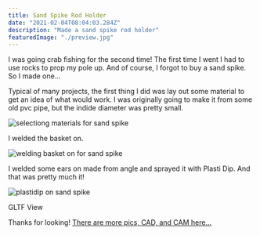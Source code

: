 ```yaml
---
title: Sand Spike Rod Holder
date: "2021-02-04T08:04:03.284Z"
description: "Made a sand spike rod holder"
featuredImage: "./preview.jpg"
---
```


I was going crab fishing for the second time! The first time I went I had to use rocks to prop my pole up. And of course, I forgot to buy a sand spike. So I made one...

Typical of many projects, the first thing I did was lay out some material to get an idea of what would work. I was originally going to make it from some old pvc pipe, but the indide diameter was pretty small.

![selectiong materials for sand spike](https://circuit-case-blog.s3-us-west-1.amazonaws.com/SAND-SPIKE/stock.jpg)


I welded the basket on. 

![welding basket on for sand spike](https://circuit-case-blog.s3-us-west-1.amazonaws.com/SAND-SPIKE/basket+weld.jpg)

I welded some ears on made from angle and sprayed it with Plasti Dip. And that was pretty much it! 

![plastidip on sand spike](https://circuit-case-blog.s3-us-west-1.amazonaws.com/SAND-SPIKE/plastidip.jpg)

GLTF View

<!-- <model-viewer style="width: 100%; height: 650px" skybox-image="https://circuit-case-blog.s3-us-west-1.amazonaws.com/SAND-SPIKE/umhlanga_sunrise_1k.hdr" src="https://circuit-case-blog.s3-us-west-1.amazonaws.com/SAND-SPIKE/sand-spike-GLTF-Aligned.gltf" alt="A 3D model of an welded aluminum sand spike" auto-rotate camera-controls></model-viewer> -->

Thanks for looking! <a href="https://cad.onshape.com/documents/0e388119696e5a73d16482f3/w/e49d30adef181cb54ffb8e0c/e/d2a26b2b8d2f0e2672e2f943" target="_blank">There are more pics, CAD, and CAM here...</a>


